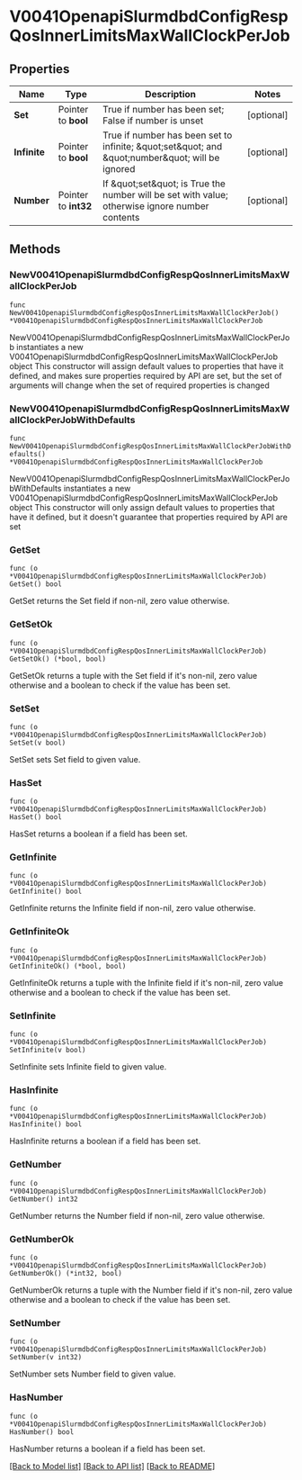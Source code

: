 # V0041OpenapiSlurmdbdConfigRespQosInnerLimitsMaxWallClockPerJob

## Properties

Name | Type | Description | Notes
------------ | ------------- | ------------- | -------------
**Set** | Pointer to **bool** | True if number has been set; False if number is unset | [optional] 
**Infinite** | Pointer to **bool** | True if number has been set to infinite; \&quot;set\&quot; and \&quot;number\&quot; will be ignored | [optional] 
**Number** | Pointer to **int32** | If \&quot;set\&quot; is True the number will be set with value; otherwise ignore number contents | [optional] 

## Methods

### NewV0041OpenapiSlurmdbdConfigRespQosInnerLimitsMaxWallClockPerJob

`func NewV0041OpenapiSlurmdbdConfigRespQosInnerLimitsMaxWallClockPerJob() *V0041OpenapiSlurmdbdConfigRespQosInnerLimitsMaxWallClockPerJob`

NewV0041OpenapiSlurmdbdConfigRespQosInnerLimitsMaxWallClockPerJob instantiates a new V0041OpenapiSlurmdbdConfigRespQosInnerLimitsMaxWallClockPerJob object
This constructor will assign default values to properties that have it defined,
and makes sure properties required by API are set, but the set of arguments
will change when the set of required properties is changed

### NewV0041OpenapiSlurmdbdConfigRespQosInnerLimitsMaxWallClockPerJobWithDefaults

`func NewV0041OpenapiSlurmdbdConfigRespQosInnerLimitsMaxWallClockPerJobWithDefaults() *V0041OpenapiSlurmdbdConfigRespQosInnerLimitsMaxWallClockPerJob`

NewV0041OpenapiSlurmdbdConfigRespQosInnerLimitsMaxWallClockPerJobWithDefaults instantiates a new V0041OpenapiSlurmdbdConfigRespQosInnerLimitsMaxWallClockPerJob object
This constructor will only assign default values to properties that have it defined,
but it doesn't guarantee that properties required by API are set

### GetSet

`func (o *V0041OpenapiSlurmdbdConfigRespQosInnerLimitsMaxWallClockPerJob) GetSet() bool`

GetSet returns the Set field if non-nil, zero value otherwise.

### GetSetOk

`func (o *V0041OpenapiSlurmdbdConfigRespQosInnerLimitsMaxWallClockPerJob) GetSetOk() (*bool, bool)`

GetSetOk returns a tuple with the Set field if it's non-nil, zero value otherwise
and a boolean to check if the value has been set.

### SetSet

`func (o *V0041OpenapiSlurmdbdConfigRespQosInnerLimitsMaxWallClockPerJob) SetSet(v bool)`

SetSet sets Set field to given value.

### HasSet

`func (o *V0041OpenapiSlurmdbdConfigRespQosInnerLimitsMaxWallClockPerJob) HasSet() bool`

HasSet returns a boolean if a field has been set.

### GetInfinite

`func (o *V0041OpenapiSlurmdbdConfigRespQosInnerLimitsMaxWallClockPerJob) GetInfinite() bool`

GetInfinite returns the Infinite field if non-nil, zero value otherwise.

### GetInfiniteOk

`func (o *V0041OpenapiSlurmdbdConfigRespQosInnerLimitsMaxWallClockPerJob) GetInfiniteOk() (*bool, bool)`

GetInfiniteOk returns a tuple with the Infinite field if it's non-nil, zero value otherwise
and a boolean to check if the value has been set.

### SetInfinite

`func (o *V0041OpenapiSlurmdbdConfigRespQosInnerLimitsMaxWallClockPerJob) SetInfinite(v bool)`

SetInfinite sets Infinite field to given value.

### HasInfinite

`func (o *V0041OpenapiSlurmdbdConfigRespQosInnerLimitsMaxWallClockPerJob) HasInfinite() bool`

HasInfinite returns a boolean if a field has been set.

### GetNumber

`func (o *V0041OpenapiSlurmdbdConfigRespQosInnerLimitsMaxWallClockPerJob) GetNumber() int32`

GetNumber returns the Number field if non-nil, zero value otherwise.

### GetNumberOk

`func (o *V0041OpenapiSlurmdbdConfigRespQosInnerLimitsMaxWallClockPerJob) GetNumberOk() (*int32, bool)`

GetNumberOk returns a tuple with the Number field if it's non-nil, zero value otherwise
and a boolean to check if the value has been set.

### SetNumber

`func (o *V0041OpenapiSlurmdbdConfigRespQosInnerLimitsMaxWallClockPerJob) SetNumber(v int32)`

SetNumber sets Number field to given value.

### HasNumber

`func (o *V0041OpenapiSlurmdbdConfigRespQosInnerLimitsMaxWallClockPerJob) HasNumber() bool`

HasNumber returns a boolean if a field has been set.


[[Back to Model list]](../README.md#documentation-for-models) [[Back to API list]](../README.md#documentation-for-api-endpoints) [[Back to README]](../README.md)



